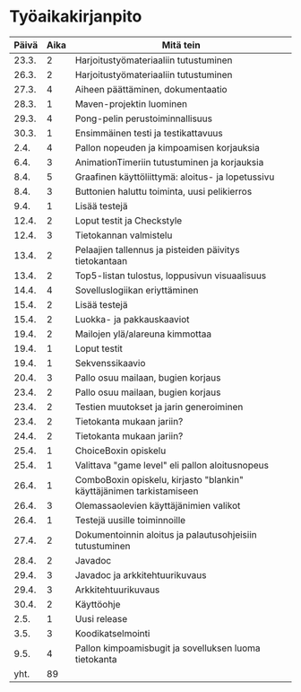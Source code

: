 # Työaikakirjanpito

Päivä | Aika | Mitä tein
------------ | ------------- | -------------
23.3. | 2 | Harjoitustyömateriaaliin tutustuminen
26.3. | 2 | Harjoitustyömateriaaliin tutustuminen
27.3. | 4 | Aiheen päättäminen, dokumentaatio
28.3. | 1 | Maven-projektin luominen
29.3. | 4 | Pong-pelin perustoiminnallisuus
30.3. | 1 | Ensimmäinen testi ja testikattavuus
2.4. | 4 | Pallon nopeuden ja kimpoamisen korjauksia
6.4. | 3 | AnimationTimeriin tutustuminen ja korjauksia
8.4. | 5 | Graafinen käyttöliittymä: aloitus- ja lopetussivu
8.4. | 3 | Buttonien haluttu toiminta, uusi pelikierros
9.4. | 1 | Lisää testejä
12.4. | 2 | Loput testit ja Checkstyle
12.4. | 3 | Tietokannan valmistelu
13.4. | 2 | Pelaajien tallennus ja pisteiden päivitys tietokantaan
13.4. | 2 | Top5-listan tulostus, loppusivun visuaalisuus
14.4. | 4 | Sovelluslogiikan eriyttäminen
15.4. | 2 | Lisää testejä
15.4. | 2 | Luokka- ja pakkauskaaviot
19.4. | 2 | Mailojen ylä/alareuna kimmottaa
19.4. | 1 | Loput testit
19.4. | 1 | Sekvenssikaavio
20.4. | 3 | Pallo osuu mailaan, bugien korjaus
23.4. | 2 | Pallo osuu mailaan, bugien korjaus
23.4. | 2 | Testien muutokset ja jarin generoiminen
23.4. | 2 | Tietokanta mukaan jariin?
24.4. | 2 | Tietokanta mukaan jariin?
25.4. | 1 | ChoiceBoxin opiskelu
25.4. | 1 | Valittava "game level" eli pallon aloitusnopeus
26.4. | 1 | ComboBoxin opiskelu, kirjasto "blankin" käyttäjänimen tarkistamiseen
26.4. | 3 | Olemassaolevien käyttäjänimien valikot
26.4. | 1 | Testejä uusille toiminnoille
27.4. | 2 | Dokumentoinnin aloitus ja palautusohjeisiin tutustuminen
28.4. | 2 | Javadoc
29.4. | 3 | Javadoc ja arkkitehtuurikuvaus
29.4. | 3 | Arkkitehtuurikuvaus
30.4. | 2 | Käyttöohje
2.5. | 1 | Uusi release
3.5. | 3 | Koodikatselmointi
9.5. | 4 | Pallon kimpoamisbugit ja sovelluksen luoma tietokanta
yht. | 89 | 
